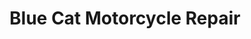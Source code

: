 ---
title: "Blue Cat Motorcycle Repair"
url: /saint-paul/blue-cat-motorcycle-repair/
shop: Motorrad
---